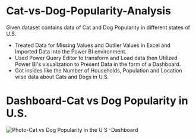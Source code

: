 # Cat-vs-Dog-Popularity-Analysis

Given dataset contains data of Cat and Dog Popularity in different states of U.S.

* Treated Data for Missing Values and Outlier Values in Excel and Imported Data into the Power BI environment.
* Used Power Query Editor to transform and Load data then Utilized Power BI's visualization to Present Data in the form of a Dashboard.
* Got insides like the Number of Households, Population and Location wise data about Cats and Dogs in U.S.

# Dashboard-Cat vs Dog Popularity in U.S.

![Photo-Cat vs Dog Popularity in the U S -Dashboard](https://user-images.githubusercontent.com/112092937/222207622-4ee0fb54-73f3-46b8-8801-197e612d7c73.png)
